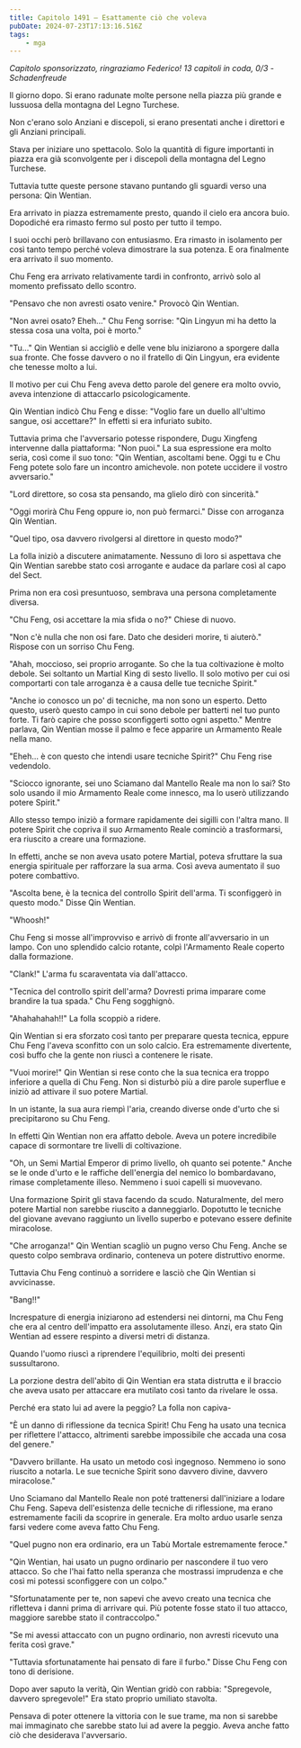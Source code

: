 ```yaml
---
title: Capitolo 1491 – Esattamente ciò che voleva
pubDate: 2024-07-23T17:13:16.516Z
tags:
    - mga
---
```



<em>Capitolo sponsorizzato, ringraziamo Federico!
13 capitoli in coda, 0/3
-Schadenfreude</em>


Il giorno dopo. Si erano radunate molte persone nella piazza più grande e lussuosa della montagna del Legno Turchese.


Non c'erano solo Anziani e discepoli, si erano presentati anche i direttori e gli Anziani principali.


Stava per iniziare uno spettacolo. Solo la quantità di figure importanti in piazza era già sconvolgente per i discepoli della montagna del Legno Turchese.


Tuttavia tutte queste persone stavano puntando gli sguardi verso una persona: Qin Wentian.


Era arrivato in piazza estremamente presto, quando il cielo era ancora buio. Dopodiché era rimasto fermo sul posto per tutto il tempo.


I suoi occhi però brillavano con entusiasmo. Era rimasto in isolamento per così tanto tempo perché voleva dimostrare la sua potenza. E ora finalmente era arrivato il suo momento.


Chu Feng era arrivato relativamente tardi in confronto, arrivò solo al momento prefissato dello scontro.


"Pensavo che non avresti osato venire." Provocò Qin Wentian.


"Non avrei osato? Eheh..." Chu Feng sorrise: "Qin Lingyun mi ha detto la stessa cosa una volta, poi è morto."


"Tu..." Qin Wentian si accigliò e delle vene blu iniziarono a sporgere dalla sua fronte. Che fosse davvero o no il fratello di Qin Lingyun, era evidente che tenesse molto a lui.


Il motivo per cui Chu Feng aveva detto parole del genere era molto ovvio, aveva intenzione di attaccarlo psicologicamente.


Qin Wentian indicò Chu Feng e disse: "Voglio fare un duello all'ultimo sangue, osi accettare?" In effetti si era infuriato subito.


Tuttavia prima che l'avversario potesse rispondere, Dugu Xingfeng intervenne dalla piattaforma: "Non puoi." La sua espressione era molto seria, così come il suo tono: "Qin Wentian, ascoltami bene. Oggi tu e Chu Feng potete solo fare un incontro amichevole. non potete uccidere il vostro avversario."


"Lord direttore, so cosa sta pensando, ma glielo dirò con sincerità."


"Oggi morirà Chu Feng oppure io, non può fermarci." Disse con arroganza Qin Wentian.


"Quel tipo, osa davvero rivolgersi al direttore in questo modo?"


La folla iniziò a discutere animatamente. Nessuno di loro si aspettava che Qin Wentian sarebbe stato così arrogante e audace da parlare così al capo del Sect.


Prima non era così presuntuoso, sembrava una persona completamente diversa.


"Chu Feng, osi accettare la mia sfida o no?" Chiese di nuovo.


"Non c'è nulla che non osi fare. Dato che desideri morire, ti aiuterò." Rispose con un sorriso Chu Feng.


"Ahah, moccioso, sei proprio arrogante. So che la tua coltivazione è molto debole. Sei soltanto un Martial King di sesto livello. Il solo motivo per cui osi comportarti con tale arroganza è a causa delle tue tecniche Spirit."


"Anche io conosco un po' di tecniche, ma non sono un esperto. Detto questo, userò questo campo in cui sono debole per batterti nel tuo punto forte. Ti farò capire che posso sconfiggerti sotto ogni aspetto." Mentre parlava, Qin Wentian mosse il palmo e fece apparire un Armamento Reale nella mano.


"Eheh... è con questo che intendi usare tecniche Spirit?" Chu Feng rise vedendolo.


"Sciocco ignorante, sei uno Sciamano dal Mantello Reale ma non lo sai? Sto solo usando il mio Armamento Reale come innesco, ma lo userò utilizzando potere Spirit."


Allo stesso tempo iniziò a formare rapidamente dei sigilli con l'altra mano. Il potere Spirit che copriva il suo Armamento Reale cominciò a trasformarsi, era riuscito a creare una formazione.


In effetti, anche se non aveva usato potere Martial, poteva sfruttare la sua energia spirituale per rafforzare la sua arma. Così aveva aumentato il suo potere combattivo.


"Ascolta bene, è la tecnica del controllo Spirit dell'arma. Ti sconfiggerò in questo modo." Disse Qin Wentian.


"Whoosh!"


Chu Feng si mosse all'improvviso e arrivò di fronte all'avversario in un lampo. Con uno splendido calcio rotante, colpì l'Armamento Reale coperto dalla formazione.


"Clank!" L'arma fu scaraventata via dall'attacco.


"Tecnica del controllo spirit dell'arma? Dovresti prima imparare come brandire la tua spada." Chu Feng sogghignò.


"Ahahahahah!!" La folla scoppiò a ridere.


Qin Wentian si era sforzato così tanto per preparare questa tecnica, eppure Chu Feng l'aveva sconfitto con un solo calcio. Era estremamente divertente, così buffo che la gente non riuscì a contenere le risate.


"Vuoi morire!" Qin Wentian si rese conto che la sua tecnica era troppo inferiore a quella di Chu Feng. Non si disturbò più a dire parole superflue e iniziò ad attivare il suo potere Martial.


In un istante, la sua aura riempì l'aria, creando diverse onde d'urto che si precipitarono su Chu Feng.


In effetti Qin Wentian non era affatto debole. Aveva un potere incredibile capace di sormontare tre livelli di coltivazione.


"Oh, un Semi Martial Emperor di primo livello, oh quanto sei potente." Anche se le onde d'urto e le raffiche dell'energia del nemico lo bombardavano, rimase completamente illeso. Nemmeno i suoi capelli si muovevano.


Una formazione Spirit gli stava facendo da scudo. Naturalmente, del mero potere Martial non sarebbe riuscito a danneggiarlo. Dopotutto le tecniche del giovane avevano raggiunto un livello superbo e potevano essere definite miracolose.


"Che arroganza!" Qin Wentian scagliò un pugno verso Chu Feng. Anche se questo colpo sembrava ordinario, conteneva un potere distruttivo enorme.


Tuttavia Chu Feng continuò a sorridere e lasciò che Qin Wentian si avvicinasse.


"Bang!!"


Increspature di energia iniziarono ad estendersi nei dintorni, ma Chu Feng che era al centro dell'impatto era assolutamente illeso. Anzi, era stato Qin Wentian ad essere respinto a diversi metri di distanza.


Quando l'uomo riuscì a riprendere l'equilibrio, molti dei presenti sussultarono.


La porzione destra dell'abito di Qin Wentian era stata distrutta e il braccio che aveva usato per attaccare era mutilato così tanto da rivelare le ossa.


Perché era stato lui ad avere la peggio? La folla non capiva-


"È un danno di riflessione da tecnica Spirit! Chu Feng ha usato una tecnica per riflettere l'attacco, altrimenti sarebbe impossibile che accada una cosa del genere."


"Davvero brillante. Ha usato un metodo così ingegnoso. Nemmeno io sono riuscito a notarla. Le sue tecniche Spirit sono davvero divine, davvero miracolose."


Uno Sciamano dal Mantello Reale non poté trattenersi dall'iniziare a lodare Chu Feng. Sapeva dell'esistenza delle tecniche di riflessione, ma erano estremamente facili da scoprire in generale. Era molto arduo usarle senza farsi vedere come aveva fatto Chu Feng.


"Quel pugno non era ordinario, era un Tabù Mortale estremamente feroce."


"Qin Wentian, hai usato un pugno ordinario per nascondere il tuo vero attacco. So che l'hai fatto nella speranza che mostrassi imprudenza e che così mi potessi sconfiggere con un colpo."


"Sfortunatamente per te, non sapevi che avevo creato una tecnica che rifletteva i danni prima di arrivare qui. Più potente fosse stato il tuo attacco, maggiore sarebbe stato il contraccolpo."


"Se mi avessi attaccato con un pugno ordinario, non avresti ricevuto una ferita così grave."


"Tuttavia sfortunatamente hai pensato di fare il furbo." Disse Chu Feng con tono di derisione.


Dopo aver saputo la verità, Qin Wentian gridò con rabbia: "Spregevole, davvero spregevole!" Era stato proprio umiliato stavolta.


Pensava di poter ottenere la vittoria con le sue trame, ma non si sarebbe mai immaginato che sarebbe stato lui ad avere la peggio. Aveva anche fatto ciò che desiderava l'avversario.
                                


                                



